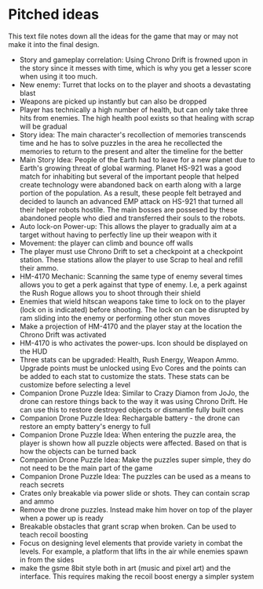 # Pitched ideas

This text file notes down all the ideas for the game that may or may not make it into the final design. 

- Story and gameplay correlation: Using Chrono Drift is frowned upon in the story since it messes with time, which is why you get a lesser score when using it too much. 
- New enemy: Turret that locks on to the player and shoots a devastating blast
- Weapons are picked up instantly but can also be dropped
- Player has technically a high number of health, but can only take three hits from enemies. The high health pool exists so that healing with scrap will be gradual
- Story idea: The main character's recollection of memories transcends time and he has to solve puzzles in the area he recollected the memories to return to the present and alter the timeline for the better 
- Main Story Idea: People of the Earth had to leave for a new planet due to Earth's growing threat of global warming. Planet HS-921 was a good match for inhabiting but several of the important people that helped create technology were abandoned back on earth along with a large portion of the population. As a result, these people felt betrayed and decided to launch an advanced EMP attack on HS-921 that turned all their helper robots hostile. The main bosses are possesed by these abandoned people who died and transferred their souls to the robots.
- Auto lock-on Power-up: This allows the player to gradually aim at a target without having to perfectly line up their weapon with it
- Movement: the player can climb and bounce off walls
- The player must use Chrono Drift to set a checkpoint at a checkpoint station. These stations allow the player to use Scrap to heal and refill their ammo. 
- HM-4170 Mechanic: Scanning the same type of enemy several times allows you to get a perk against that type of enemy. I.e, a perk against the Rush Rogue allows you to shoot through their shield
- Enemies that wield hitscan weapons take time to lock on to the player (lock on is indicated) before shooting. The lock on can be disrupted by ram sliding into the enemy or performing other stun moves
- Make a projection of HM-4170 and the player stay at the location the Chrono Drift was activated
- HM-4170 is who activates the power-ups. Icon should be displayed on the HUD
- Three stats can be upgraded: Health, Rush Energy, Weapon Ammo. Upgrade points must be unlocked using Evo Cores and the points can be added to each stat to customize the stats. These stats can be customize before selecting a level
- Companion Drone Puzzle Idea: Similar to Crazy Diamon from JoJo, the drone can restore things back to the way it was using Chrono Drift. He can use this to restore destroyed objects or dismantle fully built ones
- Companion Drone Puzzle Idea: Rechargable battery - the drone can restore an empty battery's energy to full
- Companion Drone Puzzle Idea: When entering the puzzle area, the player is shown how all puzzle objects were affected. Based on that is how the objects can be turned back
- Companion Drone Puzzle Idea: Make the puzzles super simple, they do not need to be the main part of the game
- Companion Drone Puzzle Idea: The puzzles can be used as a means to reach secrets
- Crates only breakable via power slide or shots. They can contain scrap and ammo
- Remove the drone puzzles. Instead make him hover on top of the player when a power up is ready
- Breakable obstacles that grant scrap when broken. Can be used to teach recoil boosting
- Focus on designing level elements that provide variety in combat the levels. For example, a platform that lifts in the air while enemies spawn in from the sides
- make the gsme 8bit style both in art (music and pixel art) and the interface. This requires making the recoil boost energy a simpler system
